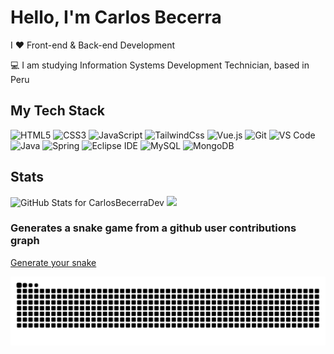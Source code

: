 # Hello, I'm Carlos Becerra

I ❤️ Front-end & Back-end Development

:computer: I am studying Information Systems Development Technician, based in Peru

## My Tech Stack

![HTML5](https://img.shields.io/badge/-HTML5-%23E44D27?style=flat-square&logo=html5&logoColor=ffffff)
![CSS3](https://img.shields.io/badge/-CSS3-%231572B6?style=flat-square&logo=css3)
![JavaScript](https://img.shields.io/badge/-JavaScript-%23F7DF1C?style=flat-square&logo=javascript&logoColor=000000&labelColor=%23F7DF1C&color=%23FFCE5A)
![TailwindCss](https://img.shields.io/badge/-TailwindCss-%231a202c?style=flat-square&logo=tailwind-css)
![Vue.js](https://img.shields.io/badge/-Vue.js-%232c3e50?style=flat-square&logo=Vue.js)
![Git](https://img.shields.io/badge/-Git-%23F05032?style=flat-square&logo=git&logoColor=%23ffffff)
![VS Code](https://img.shields.io/badge/-VSCode-%23007ACC?style=flat-square&logo=visual-studio-code)
![Java](https://img.shields.io/badge/-Java-FC2019?style=flat-square&logo=java)
![Spring](https://img.shields.io/badge/-Spring-121212?style=flat-square&logo=spring)
![Eclipse IDE](https://img.shields.io/badge/-Eclipse-2c2256?style=flat-square&logo=eclipse)
![MySQL](https://img.shields.io/badge/-MySQL-4479a1?style=flat-square&logo=mysql&labelColor=ffffff)
![MongoDB](https://img.shields.io/badge/-MongoDB-222222?style=flat-square&logo=Mongodb)


## Stats

<img src="https://github-readme-stats.vercel.app/api?username=carlosbecerradev&show_icons=true&include_all_commits=true&count_private=true&theme=radical&layout=compact" alt="GitHub Stats for CarlosBecerraDev" width="420"/>

<img src="https://github-readme-streak-stats.herokuapp.com?user=carlosbecerradev&theme=radical" width="420">

### Generates a snake game from a github user contributions graph

[Generate your snake ](https://github.com/Platane/snk)

![snake gif](https://github.com/carlosbecerradev/carlosbecerradev/blob/output/github-contribution-grid-snake.svg)
